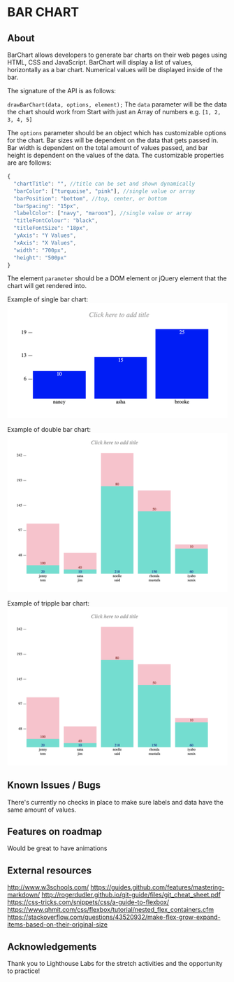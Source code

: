 # BAR CHART

## About
BarChart allows developers to generate bar charts on their web pages using HTML, CSS and JavaScript. BarChart will display a list of values, horizontally as a bar chart. Numerical values will be displayed inside of the bar.

The signature of the API is as follows:

`drawBarChart(data, options, element);`
The `data` parameter will be the data the chart should work from Start with just an Array of numbers
e.g. `[1, 2, 3, 4, 5]`

The `options` parameter should be an object which has customizable options for the chart. Bar sizes will be dependent on the data that gets passed in. Bar width is dependent on the total amount of values passed, and bar height is dependent on the values of the data. The customizable properties are are follows:
```javascript
{
  "chartTitle": "", //title can be set and shown dynamically
  "barColor": ["turquoise", "pink"], //single value or array
  "barPosition": "bottom", //top, center, or bottom
  "barSpacing": "15px",
  "labelColor": ["navy", "maroon"], //single value or array
  "titleFontColour": "black",
  "titleFontSize": "18px",
  "yAxis": "Y Values",
  "xAxis": "X Values",
  "width": "700px",
  "height": "500px"
}
```

The element `parameter` should be a DOM element or jQuery element that the chart will get rendered into.

Example of single bar chart:
![Single Bar Chart](/images/1barchart.png)

Example of double bar chart:
![Double Bar Chart](/images/2barchart.png)

Example of tripple bar chart:
![Tripple Bar Chart](/images/2barchart.png)

## Known Issues / Bugs

There's currently no checks in place to make sure labels and data have the same amount of values.

## Features on roadmap

Would be great to have animations

## External resources

http://www.w3schools.com/
https://guides.github.com/features/mastering-markdown/
http://rogerdudler.github.io/git-guide/files/git_cheat_sheet.pdf
https://css-tricks.com/snippets/css/a-guide-to-flexbox/
https://www.qhmit.com/css/flexbox/tutorial/nested_flex_containers.cfm
https://stackoverflow.com/questions/43520932/make-flex-grow-expand-items-based-on-their-original-size

## Acknowledgements

Thank you to Lighthouse Labs for the stretch activities and the opportunity to practice!
